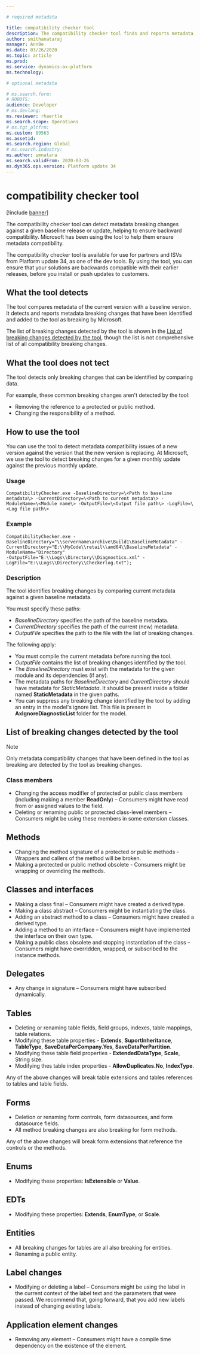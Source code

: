 ```yaml
---

# required metadata

title: compatibility checker tool
description: The compatibility checker tool finds and reports metadata breaking changes.
author: smithanataraj
manager: AnnBe
ms.date: 03/26/2020
ms.topic: article
ms.prod: 
ms.service: dynamics-ax-platform
ms.technology: 

# optional metadata

# ms.search.form: 
# ROBOTS: 
audience: Developer
# ms.devlang: 
ms.reviewer: rhaertle
ms.search.scope: Operations
# ms.tgt_pltfrm: 
ms.custom: 89563
ms.assetid: 
ms.search.region: Global
# ms.search.industry: 
ms.author: smnatara
ms.search.validFrom: 2020-03-26
ms.dyn365.ops.version: Platform update 34
---
```


# compatibility checker tool

[!include [banner](../includes/banner.md)]

The compatibility checker tool can detect metadata breaking changes against a given baseline release or update, helping to ensure backward compatibility. Microsoft has been using the tool to help them ensure metadata compatibility.

The compatibility checker tool is available for use for partners and ISVs from Platform update 34, as one of the dev tools. By using the tool, you can ensure that your solutions are backwards compatible with their earlier releases, before you install or push updates to customers.

## What the tool detects

The tool compares metadata of the current version with a baseline version. It detects and reports metadata breaking changes that have been identified and added to the tool as breaking by Microsoft.

The list of breaking changes detected by the tool is shown in the [List of breaking changes detected by the tool](#list-of-breaking-changes-detected-by-the-tool), though the list is not comprehensive list of all compatibility breaking changes.

## What the tool does not tect

The tool detects only breaking changes that can be identified by comparing data.

For example, these common breaking changes aren't detected by the tool:

+ Removing the reference to a protected or public method.
+ Changing the responsibility of a method.

## How to use the tool

You can use the tool to detect metadata compatibility issues of a new version against the  version that the new version is replacing. At Microsoft, we use the tool to detect breaking changes for a given monthly update against the previous monthly update.

### Usage

```console
CompatibilityChecker.exe -BaselineDirectory=\<Path to baseline metadata\> -CurrentDirectory=\<Path to current metadata\> -ModuleName=\<Module name\> -OutputFile=\<Output file path\> -LogFile=\<Log file path\>
```

### Example

```console
CompatibilityChecker.exe -BaselineDirectory="\\servername\archive\Build1\BaselineMetadata" -CurrentDirectory="E:\\MyCode\\retail\\amd64\\BaselineMetadata" -ModuleName="Directory"
-OutputFile="E:\\Logs\\Directory\\Diagnostics.xml" -LogFile="E:\\Logs\\Directory\\Checkerlog.txt");
```

### Description

The tool identifies breaking changes by comparing current metadata against a given baseline metadata.

You must specify these paths:
+ *BaselineDirectory* specifies the path of the baseline metadata.
+ *CurrentDirectory* specifies the path of the current (new) metadata.
+ *OutputFile* specifies the path to the file with the list of breaking changes.

The following apply:

+ You must compile the current metadata before running the tool.
+ *OutputFile* contains the list of breaking changes identified by the tool.
+ The *BaselineDirectory* must exist with the metadata for the given module and its dependencies (if any).
+ The metadata paths for *BaselineDirectory* and *CurrentDirectory* should have metadata for *StaticMetadata*. It should be present inside a folder named **StaticMetadata** in the given paths.
+ You can suppress any breaking change identified by the tool by adding an entry in the model's ignore list. This file is present in **AxIgnoreDiagnosticList** folder for the model.

## List of breaking changes detected by the tool

> [!NOTE]
> Only metadata compatibility changes that have been defined in the tool as breaking are detected by the tool as breaking changes.

### Class members

+ Changing the access modifier of protected or public class members (including making a member **ReadOnly**) – Consumers might have read from or assigned values to the field.
+ Deleting or renaming public or protected class-level members – Consumers might be using these members in some extension classes.

## Methods

+ Changing the method signature of a protected or public methods - Wrappers and callers of the method will be broken.
+ Making a protected or public method obsolete - Consumers might be wrapping or overriding the methods.

## Classes and interfaces

+ Making a class final – Consumers might have created a derived type.
+ Making a class abstract – Consumers might be instantiating the class.
+ Adding an abstract method to a class – Consumers might have created a derived type.
+ Adding a method to an interface – Consumers might have implemented the interface on their own type.
+ Making a public class obsolete and stopping instantiation of the class – Consumers might have overridden, wrapped, or subscribed to the instance methods.

## Delegates

+ Any change in signature – Consumers might have subscribed dynamically.

## Tables

+ Deleting or renaming table fields, field groups, indexes, table mappings, table relations.
+ Modifying these table properties - **Extends**, **SuportInheritance**, **TableType**, **SaveDataPerCompany.Yes**, **SaveDataPerPartition**.
+ Modifying these table field properties - **ExtendedDataType**, **Scale**, String size.
+ Modifying thes table index properties - **AllowDuplicates.No**, **IndexType**.

Any of the above changes will break table extensions and tables references to tables and table fields.

## Forms

+ Deletion or renaming form controls, form datasources, and form datasource fields.
+ All method breaking changes are also breaking for form methods.

Any of the above changes will break form extensions that reference the controls or the methods.

## Enums

+ Modifying these properties: **IsExtensible** or **Value**.

## EDTs

+ Modifying these properties: **Extends**, **EnumType**, or **Scale**.

## Entities

+ All breaking changes for tables are all also breaking for entities.
+ Renaming a public entity.

## Label changes

+ Modifying or deleting a label – Consumers might be using the label in the current context of the label text and the parameters that were passed. We recommend that, going forward, that you add new labels instead of changing existing labels.

## Application element changes

+ Removing any element – Consumers might have a compile time dependency on the existence of the element.
